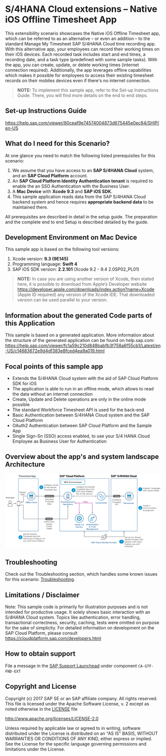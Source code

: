 # S/4HANA Cloud extensions – Native iOS Offline Timesheet App

This extensibility scenario showcases the Native iOS Offline Timesheet app, which can be referred to as an alternative – or even an addition – to the standard Manage My Timesheet SAP S/4HANA Cloud time recording app. With this alternative app, your employees can record their working times on their iOS devices. Each recorded task includes start and end times, a recording date, and a task type (predefined with some sample tasks). With the app, you can create, update, or delete working times (internet connection required). Additionally, the app leverages offline capabilities which makes it possible for employees to access their existing timesheet records on their mobiles devices even if there's no internet connection.

> **NOTE:** To implement this sample app, refer to the Set-up Instructions Guide. There, you will find more details on the end to end steps.

Set-up Instructions Guide
-------------
https://help.sap.com/viewer/80ceaf9e74574004873d675445e0ec84/SHIP/en-US

What do I need for this Scenario?
-------------
At one glance you need to match the following listed prerequisites for this scenario:

1. We assume that you have access to an **SAP S/4HANA Cloud** system, and an **SAP Cloud Platform** account.
2. An **SAP Cloud Platform Identity Authentication tenant** is required to enable the an SSO Authentication with the Business User.
3. A **Mac Device** with **Xcode 9.3** and **SAP iOS SDK**.
5. This sample application reads data from the SAP S/4HANA Cloud backend system and hence requires **appropriate backend data** to be maintained there.

All prerequisites are described in detail in the setup guide. The preparation and the complete end to end Setup is described detailed by the guide.

Development Environment on Mac Device
-------------
This sample app is based on the following tool versions:
1. Xcode version: **9.3 (9E145)**
2. Programming language: **Swift 4**
3. SAP iOS SDK version: **2.2.101** (Xcode 9.2 - 9.4 2.0SP02_PL01)

> **NOTE:**
> In case you are using another version of Xcode, then stated here, it is possible to download from Apple’s Developer website https://developer.apple.com/downloads/index.action?name=Xcode (Apple ID required) any version of the Xcode IDE. That downloaded version can be used parallel to your version.

Information about the generated Code parts of this Application
-------------
This sample is based on a generated application. More information about the structure of the generated application can be found on help.sap.com:
https://help.sap.com/viewer/fc1a59c210d848babfb3f758a6f55cb1/Latest/en-US/c14683672e9d4df383e8fced4ea9a019.html

Focal points of this sample app
-------------
* Extends the S/4HANA Cloud system with the aid of SAP Cloud Platform SDK for iOS
* The application is able to run in an offline mode, which allows to read the data without an internet connection
* Create, Update and Delete operations are only in the online mode possible
* The standard Workforce Timesheet API is used for the back-end
* Basic Authentication between S/4HANA Cloud system and the SAP Cloud Platform
* OAuth2 Authentication between SAP Cloud Platform and the Sample App
* Single Sign-Sn (SSO) access enabled, to use your S/4 HANA Cloud Employee as Business User for Authentication

Overview about the app's and system landscape Architecture
-------------
![Architecture](Architecture.png)

Troubleshooting
-------------
Check out the Troubleshooting section, which handles some known issues for this scenario: [Troubleshooting](Troubleshooting.md).

Limitations / Disclaimer
------------------------
Note: This sample code is primarily for illustration purposes and is not intended for productive usage. It solely shows basic interaction with an S/4HANA Cloud system. Topics like authentication, error handling, transactional correctness, security, caching, tests were omitted on purpose for the sake of simplicity. For detailed information on development on the SAP Cloud Platform, please consult https://cloudplatform.sap.com/developers.html

How to obtain support
---------------------
File a message in the [SAP Support Launchpad](https://launchpad.support.sap.com/#/incident/create) under component `CA-GTF-FND-EXT`


Copyright and License
---------------------

Copyright (c) 2017 SAP SE or an SAP affiliate company. All rights reserved.
This file is licensed under the Apache Software License, v. 2 except as noted otherwise in the [LICENSE](LICENSE) file

http://www.apache.org/licenses/LICENSE-2.0

Unless required by applicable law or agreed to in writing, software distributed under the License is distributed on an "AS IS" BASIS, WITHOUT WARRANTIES OR CONDITIONS OF ANY KIND, either express or implied. See the License for the specific language governing permissions and limitations under the License.

